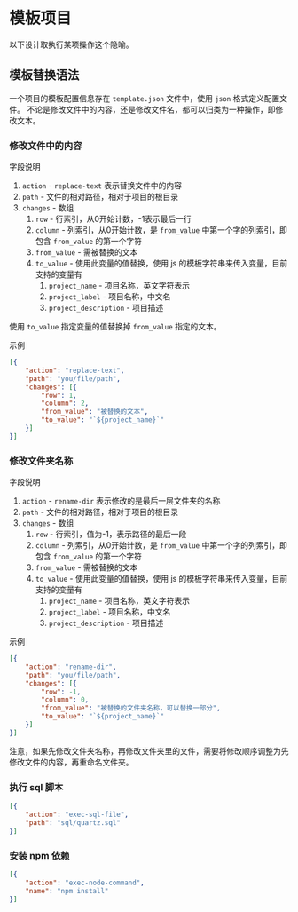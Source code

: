 # 模板项目

以下设计取执行某项操作这个隐喻。

## 模板替换语法

一个项目的模板配置信息存在 `template.json` 文件中，使用 `json` 格式定义配置文件。
不论是修改文件中的内容，还是修改文件名，都可以归类为一种操作，即修改文本。

### 修改文件中的内容

字段说明

1. `action` - `replace-text` 表示替换文件中的内容
2. `path` - 文件的相对路径，相对于项目的根目录
3. `changes` - 数组
   1. `row` - 行索引，从0开始计数，-1表示最后一行
   2. `column` - 列索引，从0开始计数，是 `from_value` 中第一个字的列索引，即包含 `from_value` 的第一个字符
   3. `from_value` - 需被替换的文本
   4. `to_value` - 使用此变量的值替换，使用 js 的模板字符串来传入变量，目前支持的变量有
      1. `project_name` - 项目名称，英文字符表示
      2. `project_label` - 项目名称，中文名
      3. `project_description` - 项目描述

使用 `to_value` 指定变量的值替换掉 `from_value` 指定的文本。

示例

```json
[{
    "action": "replace-text",
    "path": "you/file/path",
    "changes": [{
        "row": 1,
        "column": 2,
        "from_value": "被替换的文本",
        "to_value": "`${project_name}`"
    }]
}]
```

### 修改文件夹名称

字段说明

1. `action` - `rename-dir` 表示修改的是最后一层文件夹的名称
2. `path` - 文件的相对路径，相对于项目的根目录
3. `changes` - 数组
   1. `row` - 行索引，值为-1，表示路径的最后一段
   2. `column` - 列索引，从0开始计数，是 `from_value` 中第一个字的列索引，即包含 `from_value` 的第一个字符
   3. `from_value` - 需被替换的文本
   4. `to_value` - 使用此变量的值替换，使用 js 的模板字符串来传入变量，目前支持的变量有
      1. `project_name` - 项目名称，英文字符表示
      2. `project_label` - 项目名称，中文名
      3. `project_description` - 项目描述

示例

```json
[{
    "action": "rename-dir",
    "path": "you/file/path",
    "changes": [{
        "row": -1,
        "column": 0,
        "from_value": "被替换的文件夹名称，可以替换一部分",
        "to_value": "`${project_name}`"
    }]
}]
```

注意，如果先修改文件夹名称，再修改文件夹里的文件，需要将修改顺序调整为先修改文件的内容，再重命名文件夹。

### 执行 sql 脚本

```json
[{
    "action": "exec-sql-file",
    "path": "sql/quartz.sql"
}]
```

### 安装 npm 依赖

```json
[{
    "action": "exec-node-command",
    "name": "npm install"
}]
```
